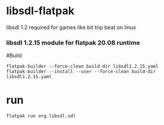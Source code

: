 # libsdl-flatpak
libsdl 1.2 required for games like bit trip beat on linux

### libsdl 1.2.15 module for flatpak 20.08 runtime 

#Build
```
flatpak-builder --force-clean build-dir libsdl1.2.15.yaml
flatpak-builder --install --user --force-clean build-dir libsdl1.2.15.yaml
```
# run
```
flatpak run org.libsdl.sdl
```


